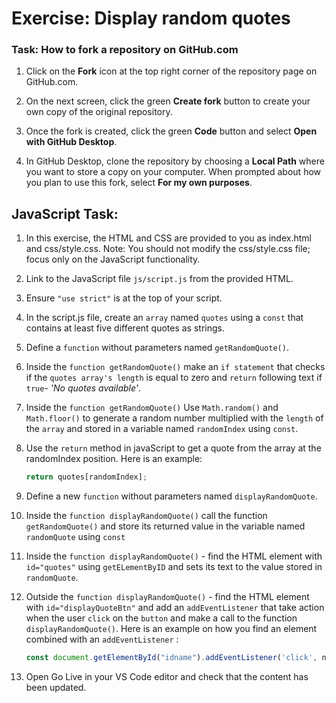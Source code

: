 # Exercise: Display random quotes


### Task: How to fork a repository on GitHub.com

1. Click on the **Fork** icon at the top right corner of the repository page on GitHub.com.

2. On the next screen, click the green **Create fork** button to create your own copy of the original repository.

3. Once the fork is created, click the green **Code** button and select **Open with GitHub Desktop**.

4. In GitHub Desktop, clone the repository by choosing a **Local Path** where you want to store a copy on your computer. When prompted about how you plan to use this fork, select **For my own purposes**.


## JavaScript Task:

1. In this exercise, the HTML and CSS are provided to you as index.html and css/style.css.
Note: You should not modify the css/style.css file; focus only on the JavaScript functionality.

2. Link to the JavaScript file `js/script.js` from the provided HTML.

3. Ensure `"use strict"` is at the top of your script.

4. In the script.js file, create an `array` named `quotes` using a `const` that contains at least five different quotes as strings.

5. Define a `function` without parameters named `getRandomQuote()`.

6.  Inside the `function getRandomQuote()` make an `if statement` that checks if the `quotes array's length` is equal to zero and `return` following text if `true`- *'No quotes available'*.

7. Inside the `function getRandomQuote()` 
Use `Math.random()` and `Math.floor()` to generate a random number multiplied with the `length` of the `array` and stored in a variable named `randomIndex` using `const`.

8. Use the `return` method in javaScript to get a quote from the array at the randomIndex position. Here is an example:
    ```javaScript
    return quotes[randomIndex];
    ```
9. Define a new `function` without parameters named `displayRandomQuote`.


10. Inside the `function displayRandomQuote()`
call the function `getRandomQuote()` and store its returned value in the variable named `randomQuote` using `const`

11. Inside the `function displayRandomQuote()` - find the HTML element with `id="quotes"` using `getELementByID` and sets its text to the value stored in `randomQuote`.

12. Outside the `function displayRandomQuote()`  - find the HTML element with `id="displayQuoteBtn"` and add an `addEventListener` that take action when the user `click` on the `button` and make a call to the function `displayRandomQuote()`.
Here is an example on how you find an element combined with an `addEventListener` :
    ```javaScript
    const document.getElementById("idname").addEventListener('click', nameOfFunction);
    ```
  
13. Open Go Live in your VS Code editor and check that the content has been updated. 

